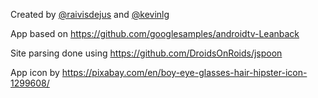
Created by [@raivisdejus](https://github.com/raivisdejus) and [@kevinlg](https://github.com/kevinlg)

App based on https://github.com/googlesamples/androidtv-Leanback

Site parsing done using https://github.com/DroidsOnRoids/jspoon

App icon by https://pixabay.com/en/boy-eye-glasses-hair-hipster-icon-1299608/